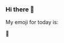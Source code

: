 ### Hi there 👋

My emoji for today is:

<!--START_SECTION:emoji-->
🏴󠁧󠁢󠁳󠁣󠁴󠁿
<!--END_SECTION:emoji-->
